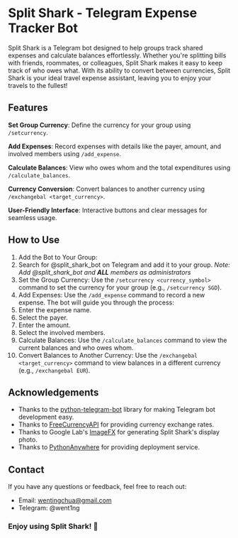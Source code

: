 # Split Shark - Telegram Expense Tracker Bot

Split Shark is a Telegram bot designed to help groups track shared expenses and calculate balances effortlessly. Whether you're splitting bills with friends, roommates, or colleagues, Split Shark makes it easy to keep track of who owes what. With its ability to convert between currencies, Split Shark is your ideal travel expense assistant, leaving you to enjoy your travels to the fullest!

## Features

**Set Group Currency**: Define the currency for your group using `/setcurrency`.

**Add Expenses**: Record expenses with details like the payer, amount, and involved members using `/add_expense`.

**Calculate Balances**: View who owes whom and the total expenditures using `/calculate_balances`.

**Currency Conversion**: Convert balances to another currency using `/exchangebal <target_currency>`.

**User-Friendly Interface**: Interactive buttons and clear messages for seamless usage.

## How to Use

1. Add the Bot to Your Group:
2. Search for @split_shark_bot on Telegram and add it to your group. *Note: Add @split_shark_bot and **ALL** members as administrators*
3. Set the Group Currency: Use the `/setcurrency <currency_symbol>` command to set the currency for your group (e.g., `/setcurrency SGD`).
4. Add Expenses: Use the `/add_expense` command to record a new expense. The bot will guide you through the process:
5. Enter the expense name.
6. Select the payer.
7. Enter the amount.
8. Select the involved members.
9. Calculate Balances: Use the `/calculate_balances` command to view the current balances and who owes whom.
10. Convert Balances to Another Currency: Use the `/exchangebal <target_currency>` command to view balances in a different currency (e.g., `/exchangebal EUR`).

## Acknowledgements
- Thanks to the [python-telegram-bot](https://python-telegram-bot.org/) library for making Telegram bot development easy.
- Thanks to [FreeCurrencyAPI](https://freecurrencyapi.com/docs/#official-libraries) for providing currency exchange rates.
- Thanks to Google Lab's [ImageFX](https://labs.google/fx/tools/image-fx) for generating Split Shark's display photo.
- Thanks to [PythonAnywhere](https://www.pythonanywhere.com/) for providing deployment service.

## Contact
If you have any questions or feedback, feel free to reach out:
- Email: wentingchua@gmail.com
- Telegram: @went1ng

### Enjoy using Split Shark! 🦈

